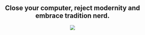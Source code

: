 <h2 align="center">Close your computer, reject modernity and embrace tradition nerd.</h2>
<p align="center"><img src="https://cdni.rbth.com/rbthmedia/images/2021.03/original/603dffb415e9f973ad1b4243.jpg"/></p>
